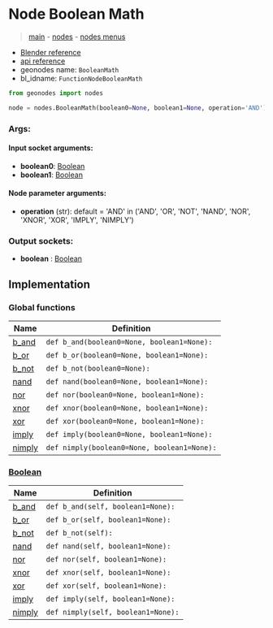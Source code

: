 # Node Boolean Math

> [main](../structure.md) - [nodes](nodes.md) - [nodes menus](nodes_menus.md)

- [Blender reference](https://docs.blender.org/manual/en/latest/modeling/geometry_nodes/utilities/boolean_math.html)
- [api reference](https://docs.blender.org/api/current/bpy.types.FunctionNodeBooleanMath.html)
- geonodes name: `BooleanMath`
- bl_idname: `FunctionNodeBooleanMath`

```python
from geonodes import nodes

node = nodes.BooleanMath(boolean0=None, boolean1=None, operation='AND')
```

### Args:

#### Input socket arguments:

- **boolean0**: [Boolean](Boolean.md)
- **boolean1**: [Boolean](Boolean.md)

#### Node parameter arguments:

- **operation** (str): default = 'AND' in ('AND', 'OR', 'NOT', 'NAND', 'NOR', 'XNOR', 'XOR', 'IMPLY', 'NIMPLY')

### Output sockets:

- **boolean** : [Boolean](Boolean.md)

## Implementation

### Global functions

| Name | Definition |
|------|------------|
 | [b_and](A.md#b_and) | `def b_and(boolean0=None, boolean1=None):` |
 | [b_or](A.md#b_or) | `def b_or(boolean0=None, boolean1=None):` |
 | [b_not](A.md#b_not) | `def b_not(boolean0=None):` |
 | [nand](A.md#nand) | `def nand(boolean0=None, boolean1=None):` |
 | [nor](A.md#nor) | `def nor(boolean0=None, boolean1=None):` |
 | [xnor](A.md#xnor) | `def xnor(boolean0=None, boolean1=None):` |
 | [xor](A.md#xor) | `def xor(boolean0=None, boolean1=None):` |
 | [imply](A.md#imply) | `def imply(boolean0=None, boolean1=None):` |
 | [nimply](A.md#nimply) | `def nimply(boolean0=None, boolean1=None):` |

### [Boolean](Boolean.md)

| Name | Definition |
|------|------------|
 | [b_and](Boolean.md#b_and) | `def b_and(self, boolean1=None):` |
 | [b_or](Boolean.md#b_or) | `def b_or(self, boolean1=None):` |
 | [b_not](Boolean.md#b_not) | `def b_not(self):` |
 | [nand](Boolean.md#nand) | `def nand(self, boolean1=None):` |
 | [nor](Boolean.md#nor) | `def nor(self, boolean1=None):` |
 | [xnor](Boolean.md#xnor) | `def xnor(self, boolean1=None):` |
 | [xor](Boolean.md#xor) | `def xor(self, boolean1=None):` |
 | [imply](Boolean.md#imply) | `def imply(self, boolean1=None):` |
 | [nimply](Boolean.md#nimply) | `def nimply(self, boolean1=None):` |

